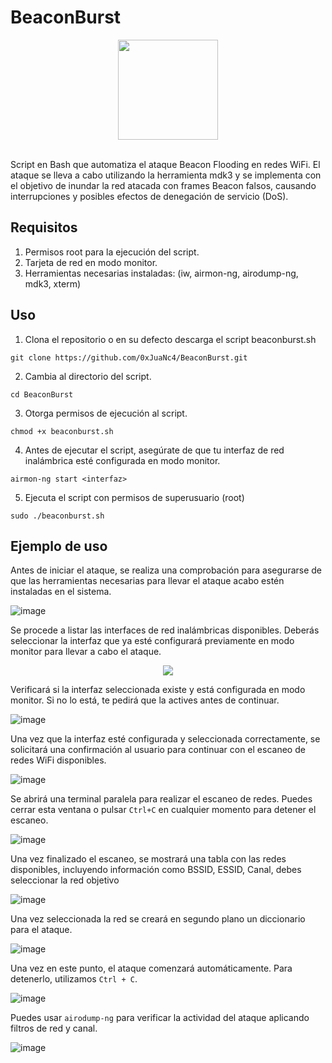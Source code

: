 # BeaconBurst

<div align="center">
  <img src="https://github.com/0xJuaNc4/BeaconBurst/assets/130152767/76c5b11a-c98d-4429-9ef6-3a2f1692330d" width="160px">
</div>

<br>

Script en Bash que automatiza el ataque Beacon Flooding en redes WiFi. El ataque se lleva a cabo utilizando la herramienta mdk3 y se implementa con el objetivo de inundar la red atacada con frames Beacon falsos, causando interrupciones y posibles efectos de denegación de servicio (DoS).

## Requisitos

1. Permisos root para la ejecución del script.
2. Tarjeta de red en modo monitor.
3. Herramientas necesarias instaladas: (iw, airmon-ng, airodump-ng, mdk3, xterm)


## Uso

1. Clona el repositorio o en su defecto descarga el script beaconburst.sh
```
git clone https://github.com/0xJuaNc4/BeaconBurst.git
```
2. Cambia al directorio del script.
```
cd BeaconBurst
```
3. Otorga permisos de ejecución al script.
```
chmod +x beaconburst.sh
```
4. Antes de ejecutar el script, asegúrate de que tu interfaz de red inalámbrica esté configurada en modo monitor.
```
airmon-ng start <interfaz>
```
5. Ejecuta el script con permisos de superusuario (root)
```
sudo ./beaconburst.sh
```
## Ejemplo de uso

Antes de iniciar el ataque, se realiza una comprobación para asegurarse de que las herramientas necesarias para llevar el ataque acabo estén instaladas en el sistema.

![image](https://github.com/0xJuaNc4/BeaconBurst/assets/130152767/d32b00f3-5850-4ef6-8e3a-c74c3d9e1f5e)

Se procede a listar las interfaces de red inalámbricas disponibles. Deberás seleccionar la interfaz que ya esté configurará previamente en modo monitor para llevar a cabo el ataque.

<div align="center">
<img src="https://github.com/0xJuaNc4/BeaconBurst/assets/130152767/beed607d-cbbd-46f5-9358-8f6bee2dca79)">  
</div>

Verificará si la interfaz seleccionada existe y está configurada en modo monitor. Si no lo está, te pedirá que la actives antes de continuar.

![image](https://github.com/0xJuaNc4/BeaconBurst/assets/130152767/3295c275-0033-4adc-9627-8018e0f36362)

Una vez que la interfaz esté configurada y seleccionada correctamente, se solicitará una confirmación al usuario para continuar con el escaneo de redes WiFi disponibles.

![image](https://github.com/0xJuaNc4/BeaconBurst/assets/130152767/ba6decf3-be36-48fc-ada1-19516d5de35e)

Se abrirá una terminal paralela para realizar el escaneo de redes. Puedes cerrar esta ventana o pulsar `Ctrl+C` en cualquier momento para detener el escaneo.

![image](https://github.com/0xJuaNc4/BeaconBurst/assets/130152767/004a94dc-b63e-45f1-a16c-a6bbac280b1e)

Una vez finalizado el escaneo, se mostrará una tabla con las redes disponibles, incluyendo información como BSSID, ESSID, Canal, debes seleccionar la red objetivo

![image](https://github.com/0xJuaNc4/BeaconBurst/assets/130152767/cb2ab0ca-4952-427a-b316-0f8a00425c86)

Una vez seleccionada la red se creará en segundo plano un diccionario para el ataque.

![image](https://github.com/0xJuaNc4/BeaconBurst/assets/130152767/a5fb25cb-cb0c-4aee-8d1c-c452ce565b3e)

Una vez en este punto, el ataque comenzará automáticamente. Para detenerlo, utilizamos `Ctrl + C`.

![image](https://github.com/0xJuaNc4/BeaconBurst/assets/130152767/563365ec-6fb9-4abb-9d54-d4ff2f981002)

Puedes usar `airodump-ng` para verificar la actividad del ataque aplicando filtros de red y canal.

![image](https://github.com/0xJuaNc4/BeaconBurst/assets/130152767/9949a2d6-154a-44a8-acc0-d9cccbec744c)
